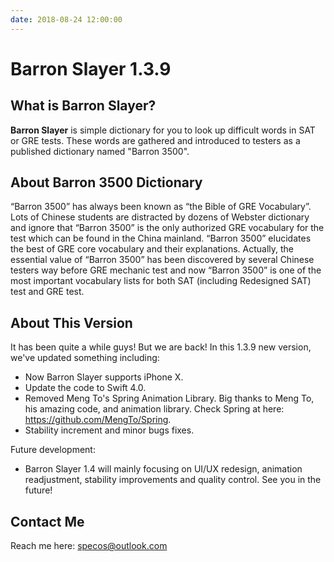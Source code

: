 ```yaml
---
date: 2018-08-24 12:00:00
---
```


# Barron Slayer 1.3.9

## What is Barron Slayer?

**Barron Slayer** is simple dictionary for you to look up difficult words in SAT or GRE tests. These words are gathered and introduced to testers as a published dictionary named "Barron 3500".

## About Barron 3500 Dictionary

“Barron 3500” has always been known as “the Bible of GRE Vocabulary”. Lots of Chinese students are distracted by dozens of Webster dictionary and ignore that “Barron 3500” is the only authorized GRE vocabulary for the test which can be found in the China mainland. “Barron 3500” elucidates the best of GRE core vocabulary and their explanations. Actually, the essential value of “Barron 3500” has been discovered by several Chinese testers way before GRE mechanic test and now “Barron 3500” is one of the most important vocabulary lists for both SAT (including Redesigned SAT) test and GRE test.

## About This Version

It has been quite a while guys! But we are back! In this 1.3.9 new version, we've updated something including:
- Now Barron Slayer supports iPhone X.
- Update the code to Swift 4.0.
- Removed Meng To's Spring Animation Library. Big thanks to Meng To, his amazing code, and animation library. Check Spring at here: https://github.com/MengTo/Spring.
- Stability increment and minor bugs fixes.

Future development:

- Barron Slayer 1.4 will mainly focusing on UI/UX redesign, animation readjustment, stability improvements and quality control. See you in the future!

## Contact Me

Reach me here: specos@outlook.com